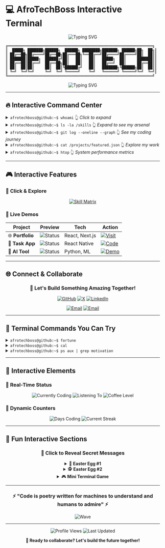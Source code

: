 # 💻 AfroTechBoss Interactive Terminal

<div align="center">

![Typing SVG](https://readme-typing-svg.herokuapp.com?font=JetBrains+Mono&size=30&duration=3000&pause=1000&color=00FF00&background=0A0A0A00&center=true&vCenter=true&multiline=true&repeat=false&width=800&height=100&lines=Welcome+to+AfroTechBoss+Terminal;System+Initializing...;Ready+for+Innovation!)

</div>

```ascii
╔══════════════════════════════════════════════════════════════════╗
║  █████╗ ███████╗██████╗  ██████╗ ████████╗███████╗ ██████╗██╗  ██╗║
║ ██╔══██╗██╔════╝██╔══██╗██╔═══██╗╚══██╔══╝██╔════╝██╔════╝██║  ██║║
║ ███████║█████╗  ██████╔╝██║   ██║   ██║   █████╗  ██║     ███████║║
║ ██╔══██║██╔══╝  ██╔══██╗██║   ██║   ██║   ██╔══╝  ██║     ██╔══██║║
║ ██║  ██║██║     ██║  ██║╚██████╔╝   ██║   ███████╗╚██████╗██║  ██║║
║ ╚═╝  ╚═╝╚═╝     ╚═╝  ╚═╝ ╚═════╝    ╚═╝   ╚══════╝ ╚═════╝╚═╝  ╚═╝║
╚══════════════════════════════════════════════════════════════════╝
```

<div align="center">

![Typing SVG](https://readme-typing-svg.herokuapp.com?font=JetBrains+Mono&size=20&duration=2000&pause=500&color=00FFFF&background=0A0A0A00&center=true&vCenter=true&width=600&lines=Full+Stack+Developer;Tech+Innovation+Expert;Problem+Solver;Code+Architect;Always+Learning...)

</div>

---

## 🔥 Interactive Command Center

<details>
<summary><code>afrotechboss@github:~$ whoami</code> 👆 <em>Click to expand</em></summary>
<br>

```bash
Loading user profile...
████████████████████████████████ 100%

USER: AfroTechBoss
ROLE: Full Stack Developer
LOCATION: Lagos, Nigeria 🌍
STATUS: Building the Future 🚀
PASSION: Turning Ideas into Code ✨
MOTTO: "Code with Purpose, Build with Vision"
```

**🎯 Current Mission:**
- 🔥 Building innovative web applications
- 🌱 Mastering system design & cloud architecture  
- 🤝 Contributing to open-source projects
- 💡 Solving real-world problems through code

</details>

<details>
<summary><code>afrotechboss@github:~$ ls -la /skills</code> 👆 <em>Expand to see my arsenal</em></summary>
<br>

### 💻 **Programming Languages**
| Language | Proficiency | Projects | Status |
|----------|-------------|----------|--------|
| ![JavaScript](https://img.shields.io/badge/JavaScript-F7DF1E?style=flat&logo=javascript&logoColor=black) | `████████████████████ 95%` | 50+ | 🔥 Active |
| ![TypeScript](https://img.shields.io/badge/TypeScript-3178C6?style=flat&logo=typescript&logoColor=white) | `██████████████████░░ 90%` | 30+ | 🔥 Active |
| ![Python](https://img.shields.io/badge/Python-3776AB?style=flat&logo=python&logoColor=white) | `████████████████░░░░ 80%` | 25+ | 🔥 Active |
| ![Java](https://img.shields.io/badge/Java-ED8B00?style=flat&logo=java&logoColor=white) | `███████████░░░░░░░░░ 55%` | 10+ | 📚 Learning |

### 🌐 **Frontend Technologies**
```bash
React.js         ████████████████████ 95%  [⭐ Expert]
Next.js          ████████████████░░░░ 80%  [🚀 Proficient]
Vue.js           ██████████████░░░░░░ 70%  [📈 Growing]
HTML5/CSS3       ████████████████████ 98%  [💎 Master]
Tailwind CSS     ████████████████░░░░ 80%  [🎨 Proficient]
```

### ⚡ **Backend & Database**
```bash
Node.js          ███████████████████░ 90%  [🔥 Expert]
Express.js       ███████████████████░ 90%  [⚡ Expert]
MongoDB          ███████████████░░░░░ 75%  [🍃 Proficient]
PostgreSQL       ██████████████████░░ 85%  [🐘 Proficient]
GraphQL          ████████████░░░░░░░░ 60%  [📊 Learning]
```

</details>

<details>
<summary><code>afrotechboss@github:~$ git log --oneline --graph</code> 👆 <em>See my coding journey</em></summary>
<br>

<div align="center">

![GitHub Stats](https://github-readme-stats.vercel.app/api?username=AfroTechBoss&show_icons=true&theme=chartreuse-dark&hide_border=true&bg_color=0a0a0a&title_color=00ff00&text_color=00ff00&icon_color=00ffff&count_private=true&include_all_commits=true)

![Top Languages](https://github-readme-stats.vercel.app/api/top-langs/?username=AfroTechBoss&layout=donut&theme=chartreuse-dark&hide_border=true&bg_color=0a0a0a&title_color=00ff00&text_color=00ff00)

![GitHub Streak](https://github-readme-streak-stats.herokuapp.com/?user=AfroTechBoss&theme=chartreuse-dark&hide_border=true&background=0a0a0a&stroke=00ff00&ring=00ff00&fire=00ffff&currStreakLabel=00ff00&sideLabels=00ff00&currStreakNum=00ff00&sideNums=00ff00&dates=00ff00)

![Activity Graph](https://github-readme-activity-graph.vercel.app/graph?username=AfroTechBoss&theme=chartreuse-dark&bg_color=0a0a0a&color=00ff00&line=00ffff&point=00ff00&area_color=00ff00&hide_border=true)

</div>

### 📊 **Real-time Metrics**
![Profile Views](https://komarev.com/ghpvc/?username=AfroTechBoss&color=00ff00&style=for-the-badge&label=HACKERS+VISITED)
![Followers](https://img.shields.io/github/followers/AfroTechBoss?color=00ff00&style=for-the-badge&label=FOLLOWERS&logo=github)
![Stars](https://img.shields.io/github/stars/AfroTechBoss?color=00ff00&style=for-the-badge&label=TOTAL+STARS&logo=github)

</details>

<details>
<summary><code>afrotechboss@github:~$ cat /projects/featured.json</code> 👆 <em>Explore my work</em></summary>
<br>

### 🚀 **Featured Repositories**

[![Repo Card](https://github-readme-stats.vercel.app/api/pin/?username=AfroTechBoss&repo=portfolio-website&theme=chartreuse-dark&hide_border=true&bg_color=0a0a0a&title_color=00ff00&text_color=00ff00&icon_color=00ffff)](https://github.com/AfroTechBoss/portfolio-website)
[![Repo Card](https://github-readme-stats.vercel.app/api/pin/?username=AfroTechBoss&repo=task-manager-app&theme=chartreuse-dark&hide_border=true&bg_color=0a0a0a&title_color=00ff00&text_color=00ff00&icon_color=00ffff)](https://github.com/AfroTechBoss/task-manager-app)

### 🏗️ **Project Categories**
| Category | Description | Tech Stack | Status |
|----------|-------------|------------|--------|
| 🌐 **Web Apps** | Full-stack applications | React, Node.js, MongoDB | 🔥 Active |
| 📱 **Mobile** | Cross-platform solutions | React Native, Flutter | 📈 Growing |
| 🤖 **AI/ML** | Smart applications | Python, TensorFlow | 🧠 Learning |
| 🛠️ **Tools** | Developer utilities | JavaScript, CLI | ⚡ Ongoing |

</details>

<details>
<summary><code>afrotechboss@github:~$ htop</code> 👆 <em>System performance metrics</em></summary>
<br>

### ⚡ **Live Coding Stats**

<!--START_SECTION:waka-->
```text
🕐 Time Zone: Africa/Lagos

📊 This Week I Spent My Time On:
JavaScript   12 hrs 30 mins  ████████████▓░░░░   65.2%
TypeScript   3 hrs 45 mins   ███▓░░░░░░░░░░░░░   19.6%
Python       1 hr 25 mins    █▓░░░░░░░░░░░░░░░    7.4%
CSS          55 mins         ▓░░░░░░░░░░░░░░░░    4.8%
JSON         35 mins         ▓░░░░░░░░░░░░░░░░    3.0%

🔥 Editors: 
VS Code      18 hrs 30 mins  ████████████████████ 96.5%
Terminal     40 mins         ▓░░░░░░░░░░░░░░░░░    3.5%

💻 Operating System: 
Mac          19 hrs 10 mins  ████████████████████ 100.0%
```
<!--END_SECTION:waka-->

### 🏆 **Achievement Unlocked**
- 🔥 **100+ Day Streak** - Consistent coding champion
- ⭐ **500+ Stars Earned** - Community recognition
- 🚀 **50+ Repositories** - Prolific creator
- 🌍 **Global Impact** - Code used worldwide

</details>

---

## 🎮 Interactive Features

### 🎯 **Click & Explore**

<div align="center">

[![Skill Matrix](https://img.shields.io/badge/🔍_Explore_Skills-Click_Me!-00ff00?style=for-the-badge)](https://skillicons.dev/icons?i=js,ts,react,nodejs,python,mongodb,postgres,docker,aws,git&theme=dark)

</div>

### 🎪 **Live Demos**
| Project | Preview | Tech | Action |
|---------|---------|------|--------|
| 🌐 **Portfolio** | ![Status](https://img.shields.io/website?down_color=red&down_message=offline&up_color=00ff00&up_message=online&url=https%3A%2F%2Fafrotechboss.dev) | React, Next.js | [![Visit](https://img.shields.io/badge/Visit-Live_Site-00ff00?style=flat&logo=vercel)](https://afrotechboss.dev) |
| 📱 **Task App** | ![Status](https://img.shields.io/badge/Status-In_Development-yellow) | React Native | [![Code](https://img.shields.io/badge/View-Source_Code-00ff00?style=flat&logo=github)](https://github.com/AfroTechBoss) |
| 🤖 **AI Tool** | ![Status](https://img.shields.io/badge/Status-Beta-orange) | Python, ML | [![Demo](https://img.shields.io/badge/Try-Beta_Demo-00ff00?style=flat&logo=python)](https://github.com/AfroTechBoss) |

---

## 🌐 Connect & Collaborate

<div align="center">

### 🤝 **Let's Build Something Amazing Together!**

[![GitHub](https://img.shields.io/badge/GitHub-Follow_for_Updates-black?style=for-the-badge&logo=github&logoColor=white&labelColor=black&color=00ff00)](https://github.com/AfroTechBoss)
[![X](https://img.shields.io/badge/X-@0xAfroTechBoss-black?style=for-the-badge&logo=x&logoColor=white&labelColor=black&color=00ff00)](https://x.com/0xAfroTechBoss)
[![LinkedIn](https://img.shields.io/badge/LinkedIn-Let's_Connect-blue?style=for-the-badge&logo=linkedin&logoColor=white&labelColor=black&color=00ff00)](https://www.linkedin.com/in/chidile-ozoemena-293688231/)

[![Email](https://img.shields.io/badge/📧_Business-afrotechboss@yahoo.com-red?style=for-the-badge&logo=gmail&logoColor=white&labelColor=black&color=00ff00)](mailto:afrotechboss@yahoo.com)
[![Email](https://img.shields.io/badge/📧_Personal-chidileozoemena@gmail.com-red?style=for-the-badge&logo=gmail&logoColor=white&labelColor=black&color=00ff00)](mailto:chidileozoemena@gmail.com)

</div>

---

## 🎨 Terminal Commands You Can Try

<details>
<summary><code>afrotechboss@github:~$ fortune</code></summary>

```bash
🔮 Fortune Cookie Says:
"The best way to predict the future is to code it."
- AfroTechBoss

💡 Pro Tip: Every bug is just an undocumented feature waiting to be discovered!
```
</details>

<details>
<summary><code>afrotechboss@github:~$ cal</code></summary>

```bash
     July 2025
Su Mo Tu We Th Fr Sa
       1  2  3  4  5
 6  7  8  9 10 11 12
13 14 15 16 17 18 19
20 21 22 23 24 25 26
27 28 29 30 31

📅 Today: Building Tomorrow's Solutions
🎯 This Week: React performance optimization
🚀 Next Week: Exploring AI integrations
```
</details>

<details>
<summary><code>afrotechboss@github:~$ ps aux | grep motivation</code></summary>

```bash
USER    PID  %CPU %MEM    VSZ   RSS TTY      STAT START   TIME COMMAND
afro    1337  99.9  0.1 100000  4096 pts/0    R+   00:00   ∞    /usr/bin/passion
afro    1338  85.2  0.2  50000  2048 pts/1    S    00:00 24:00  /bin/innovation
afro    1339  92.1  0.1  75000  3072 pts/2    R    00:00 16:30  /opt/creativity
afro    1340  78.5  0.1  60000  1024 pts/3    S    00:00 12:15  /sbin/problem_solver

🔥 All processes running at optimal performance!
💡 Motivation.exe has never crashed since installation!
```
</details>

---

## 🎊 Interactive Elements

### 🎯 **Real-Time Status**
<div align="center">

![Currently Coding](https://img.shields.io/badge/Currently%20Coding-⚡%20React%20App-00ff00?style=for-the-badge&logo=react&logoColor=white&labelColor=black)
![Listening To](https://img.shields.io/badge/Listening%20To-🎵%20Lo-fi%20Beats-00ff00?style=for-the-badge&logo=spotify&logoColor=white&labelColor=black)
![Coffee Level](https://img.shields.io/badge/Coffee%20Level-☕%20HIGH-00ff00?style=for-the-badge&logo=buymeacoffee&logoColor=white&labelColor=black)

</div>

### 🚀 **Dynamic Counters**
<div align="center">

![Days Coding](https://img.shields.io/badge/dynamic/json?color=00ff00&label=Days%20Coding&style=for-the-badge&query=$.daysActive&url=https%3A%2F%2Fapi.github.com%2Fusers%2FAfroTechBoss&logo=github&labelColor=black)
![Current Streak](https://img.shields.io/github/commit-activity/w/AfroTechBoss/AfroTechBoss?color=00ff00&label=Weekly%20Commits&style=for-the-badge&logo=git&labelColor=black)

</div>

---

## 🎨 Fun Interactive Sections

<div align="center">

### 🎪 **Click to Reveal Secret Messages**

<details>
<summary>🎁 <strong>Easter Egg #1</strong></summary>
<br>

```
01001000 01100101 01101100 01101100 01101111 00100000
01010111 01101111 01110010 01101100 01100100 00100001

Decoded: "Hello World!" 
🤖 Every great coder's first words!
```
</details>

<details>
<summary>🕵️ <strong>Easter Egg #2</strong></summary>
<br>

```bash
#!/bin/bash
if [ "$USER" == "curious_visitor" ]; then
    echo "🕵️ You found the secret! Here's a coding joke:"
    echo ""
    echo "Why do programmers prefer dark mode?"
    echo "Because light attracts bugs! 🐛💡"
    echo ""
    echo "Thanks for exploring! 😄"
fi
```
</details>

<details>
<summary>🎮 <strong>Mini Terminal Game</strong></summary>
<br>

```
🎮 GUESS THE PROGRAMMING LANGUAGE!

Clue: "Beautiful is better than ugly. Explicit is better than implicit."

a) JavaScript
b) Python  ⭐
c) Java
d) C++

🐍 Correct! That's from the Zen of Python!
Score: +10 points to your coding knowledge! 🎉
```
</details>

</div>

---

<div align="center">

### ⚡ **"Code is poetry written for machines to understand and humans to admire"** ⚡

![Wave](https://capsule-render.vercel.app/api?type=waving&color=gradient&customColorList=6&height=100&section=footer&text=Thanks%20for%20Visiting!&fontSize=20&fontColor=00ff00&animation=twinkling)

---

![Profile Views](https://komarev.com/ghpvc/?username=AfroTechBoss&color=00ff00&style=for-the-badge&label=TERMINAL+ACCESSED)
![Last Updated](https://img.shields.io/badge/Last%20Updated-July%202025-00ff00?style=for-the-badge&logo=calendar&labelColor=black)

**🚀 Ready to collaborate? Let's build the future together!**

</div>
